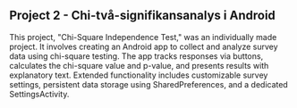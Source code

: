 ## Project 2 - Chi-två-signifikansanalys i Android

This project, "Chi-Square Independence Test," was an individually made project. It involves creating an Android app to collect and analyze survey data using chi-square testing. The app tracks responses via buttons, calculates the chi-square value and p-value, and presents results with explanatory text. Extended functionality includes customizable survey settings, persistent data storage using SharedPreferences, and a dedicated SettingsActivity.
